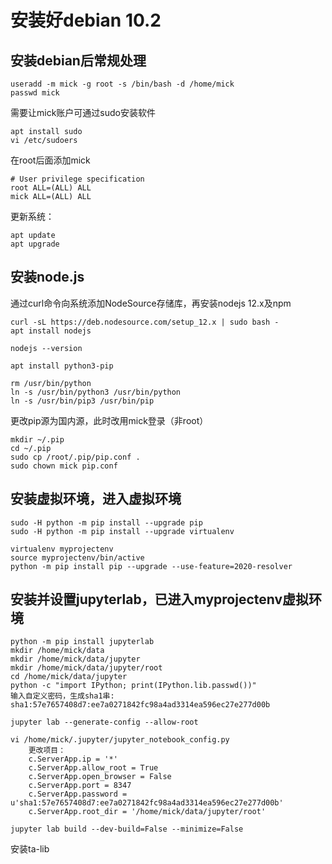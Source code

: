 # 安装好debian 10.2

## 安装debian后常规处理
```shell
useradd -m mick -g root -s /bin/bash -d /home/mick
passwd mick
```

需要让mick账户可通过sudo安装软件
```shell
apt install sudo
vi /etc/sudoers
```
在root后面添加mick
```shell
# User privilege specification
root ALL=(ALL) ALL
mick ALL=(ALL) ALL
```

更新系统：
```shell
apt update
apt upgrade
```

## 安装node.js

通过curl命令向系统添加NodeSource存储库，再安装nodejs 12.x及npm
```shell
curl -sL https://deb.nodesource.com/setup_12.x | sudo bash -
apt install nodejs

nodejs --version

apt install python3-pip

rm /usr/bin/python
ln -s /usr/bin/python3 /usr/bin/python
ln -s /usr/bin/pip3 /usr/bin/pip
```

更改pip源为国内源，此时改用mick登录（非root）
```shell
mkdir ~/.pip
cd ~/.pip
sudo cp /root/.pip/pip.conf .
sudo chown mick pip.conf
```

## 安装虚拟环境，进入虚拟环境
```shell
sudo -H python -m pip install --upgrade pip
sudo -H python -m pip install --upgrade virtualenv

virtualenv myprojectenv
source myprojectenv/bin/active
python -m pip install pip --upgrade --use-feature=2020-resolver
```

## 安装并设置jupyterlab，已进入myprojectenv虚拟环境
```shell
python -m pip install jupyterlab
mkdir /home/mick/data
mkdir /home/mick/data/jupyter
mkdir /home/mick/data/jupyter/root
cd /home/mick/data/jupyter
python -c "import IPython; print(IPython.lib.passwd())"
输入自定义密码，生成sha1串: sha1:57e7657408d7:ee7a0271842fc98a4ad3314ea596ec27e277d00b

jupyter lab --generate-config --allow-root

vi /home/mick/.jupyter/jupyter_notebook_config.py
	更改项目：
	c.ServerApp.ip = '*'
	c.ServerApp.allow_root = True
	c.ServerApp.open_browser = False
	c.ServerApp.port = 8347
	c.ServerApp.password = u'sha1:57e7657408d7:ee7a0271842fc98a4ad3314ea596ec27e277d00b'
	c.ServerApp.root_dir = '/home/mick/data/jupyter/root'
```

```shell
jupyter lab build --dev-build=False --minimize=False
```

安装ta-lib
